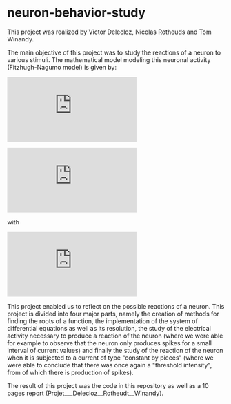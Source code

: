 # neuron-behavior-study
This project was realized by Victor Delecloz, Nicolas Rotheuds and Tom Winandy. 

The main objective of this project was to study the reactions of a neuron to various stimuli. The mathematical model modeling this neuronal activity (Fitzhugh-Nagumo model) is given by:

![equation](https://latex.codecogs.com/gif.latex?%5Cfrac%7BdV%7D%7Bdt%7D%3DV%3D%5Cfrac%7BV%5E%7B3%7D%7D%7B3%7D-n%5E%7B2%7D&plus;I_%20%7Bapp%7D)

![equation](https://latex.codecogs.com/gif.latex?%5Cfrac%7Bdn%7D%7Bdt%7D%3DV%3D%5Cepsilon%28n_%7B%5Cinfty%7D%28V%29&plus;n_%7B0%7D-n%29)

with

![equation](https://latex.codecogs.com/gif.latex?n_%7B%5Cinfty%7D%28V%29%3D%5Cfrac%7B2%7D%7B1&plus;e%5E%7B-5V%7D%7D)

This project enabled us to reflect on the possible reactions of a neuron. This project is divided into four major parts,  namely the creation of methods for finding the roots of a function, the implementation of the system of differential equations as well as its resolution, the study of the electrical activity necessary to produce a reaction of the neuron (where we were able for example to observe that the neuron only produces spikes for a small interval of current values) and finally the study of the reaction of the neuron when it is subjected to a current of type "constant by pieces" (where we were able to conclude that there was once again a "threshold intensity", from of which there is production of spikes).

The result of this project was the code in this repository as well as a 10 pages report (Projet___Delecloz__Rotheudt__Winandy). 
